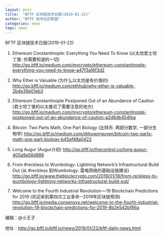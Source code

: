 ```yaml
---
layout: post
title:  "BFTF 区块链技术日报(2019-01-22)"
author: "BFTF 技术社区联盟"
categories: news
tags: news
---
```


BFTF 区块链技术日报(2019-01-22)

1. Ethereum Constantinople: Everything You Need To Know (以太坊君士坦丁堡: 你需要知道的一切) <http://go.bftf.io/medium.com/mycrypto/ethereum-constantinople-everything-you-need-to-know-a47f3a16f3d2>

2. Why Ether is Valuable (为什么以太坊是有价值的) <http://go.bftf.io/medium.com/ethhub/why-ether-is-valuable-2b4e39e01eb3>

3. Ethereum Constantinople Postponed Out of an Abundance of Caution (君士坦丁堡的以太推迟了需要注意的地方) <http://go.bftf.io/medium.com/mycrypto/ethereum-constantinople-postponed-out-of-an-abundance-of-caution-a2d6db454fea>

4. Bitcoin: Two Parts Math, One Part Biology (比特币: 两部分数学, 一部分生物学) <http://go.bftf.io/medium.com/@hugonguyen/bitcoin-two-parts-math-one-part-biology-b45ef48a0422>

5. Long Augur (Augur介绍) <http://go.bftf.io/thecontrol.co/long-augur-405a9a58d886>

6. From #reckless to Wumbology: Lightning Network’s Infrastructural Build Out (从 #reckless 到Wumbology: 雷电网络的基础设施建设) <http://go.bftf.io/www.theblockcrypto.com/2019/01/18/from-reckless-to-wumbology-lightning-networks-infrastructural-build-out/>

7. Welcome to the Fourth Industrial Revolution — 19 Blockchain Predictions for 2019 (欢迎来到第四次工业革命--2019年区块链预测) <http://go.bftf.io/media.consensys.net/welcome-to-the-fourth-industrial-revolution-19-blockchain-predictions-for-2019-8b2e542bf86a>


编辑：@小王子

地址：http://go.bftf.io/bftf.io/news/2019/01/22/bftf-daily-news.html